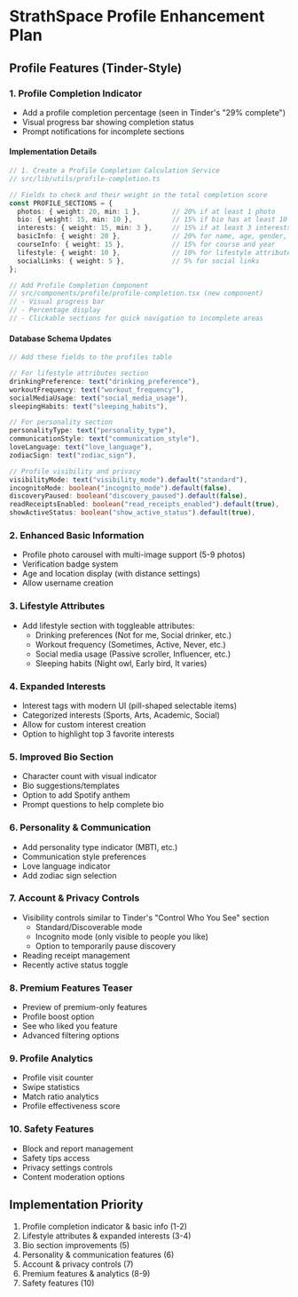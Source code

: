 # StrathSpace Profile Enhancement Plan

## Profile Features (Tinder-Style)

### 1. Profile Completion Indicator
- Add a profile completion percentage (seen in Tinder's "29% complete")
- Visual progress bar showing completion status
- Prompt notifications for incomplete sections

#### Implementation Details
```typescript
// 1. Create a Profile Completion Calculation Service
// src/lib/utils/profile-completion.ts

// Fields to check and their weight in the total completion score
const PROFILE_SECTIONS = {
  photos: { weight: 20, min: 1 },        // 20% if at least 1 photo
  bio: { weight: 15, min: 10 },          // 15% if bio has at least 10 words
  interests: { weight: 15, min: 3 },     // 15% if at least 3 interests selected
  basicInfo: { weight: 20 },             // 20% for name, age, gender, etc.
  courseInfo: { weight: 15 },            // 15% for course and year
  lifestyle: { weight: 10 },             // 10% for lifestyle attributes (to be added)
  socialLinks: { weight: 5 },            // 5% for social links
};

// Add Profile Completion Component
// src/components/profile/profile-completion.tsx (new component)
// - Visual progress bar 
// - Percentage display
// - Clickable sections for quick navigation to incomplete areas
```

#### Database Schema Updates
```typescript
// Add these fields to the profiles table

// For lifestyle attributes section
drinkingPreference: text("drinking_preference"),  
workoutFrequency: text("workout_frequency"),
socialMediaUsage: text("social_media_usage"),
sleepingHabits: text("sleeping_habits"),

// For personality section  
personalityType: text("personality_type"),
communicationStyle: text("communication_style"),
loveLanguage: text("love_language"),
zodiacSign: text("zodiac_sign"),

// Profile visibility and privacy
visibilityMode: text("visibility_mode").default("standard"),
incognitoMode: boolean("incognito_mode").default(false),
discoveryPaused: boolean("discovery_paused").default(false),
readReceiptsEnabled: boolean("read_receipts_enabled").default(true),
showActiveStatus: boolean("show_active_status").default(true),
```

### 2. Enhanced Basic Information
- Profile photo carousel with multi-image support (5-9 photos)
- Verification badge system
- Age and location display (with distance settings)
- Allow username creation

### 3. Lifestyle Attributes
- Add lifestyle section with toggleable attributes:
  - Drinking preferences (Not for me, Social drinker, etc.)
  - Workout frequency (Sometimes, Active, Never, etc.)
  - Social media usage (Passive scroller, Influencer, etc.)
  - Sleeping habits (Night owl, Early bird, It varies)

### 4. Expanded Interests
- Interest tags with modern UI (pill-shaped selectable items)
- Categorized interests (Sports, Arts, Academic, Social)
- Allow for custom interest creation
- Option to highlight top 3 favorite interests

### 5. Improved Bio Section
- Character count with visual indicator
- Bio suggestions/templates
- Option to add Spotify anthem
- Prompt questions to help complete bio

### 6. Personality & Communication
- Add personality type indicator (MBTI, etc.)
- Communication style preferences
- Love language indicator
- Add zodiac sign selection

### 7. Account & Privacy Controls
- Visibility controls similar to Tinder's "Control Who You See" section
  - Standard/Discoverable mode
  - Incognito mode (only visible to people you like)
  - Option to temporarily pause discovery
- Reading receipt management
- Recently active status toggle

### 8. Premium Features Teaser
- Preview of premium-only features
- Profile boost option
- See who liked you feature
- Advanced filtering options

### 9. Profile Analytics
- Profile visit counter
- Swipe statistics
- Match ratio analytics
- Profile effectiveness score

### 10. Safety Features
- Block and report management
- Safety tips access
- Privacy settings controls
- Content moderation options

## Implementation Priority
1. Profile completion indicator & basic info (1-2)
2. Lifestyle attributes & expanded interests (3-4)
3. Bio section improvements (5)
4. Personality & communication features (6)
5. Account & privacy controls (7)
6. Premium features & analytics (8-9)
7. Safety features (10)

